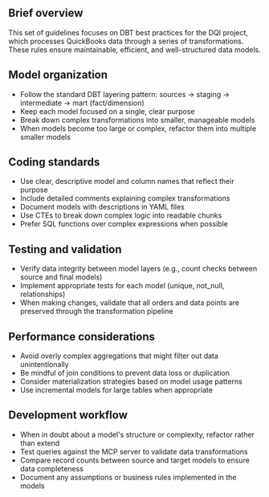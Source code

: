 ## Brief overview
This set of guidelines focuses on DBT best practices for the DQI project, which processes QuickBooks data through a series of transformations. These rules ensure maintainable, efficient, and well-structured data models.

## Model organization
- Follow the standard DBT layering pattern: sources → staging → intermediate → mart (fact/dimension)
- Keep each model focused on a single, clear purpose
- Break down complex transformations into smaller, manageable models
- When models become too large or complex, refactor them into multiple smaller models

## Coding standards
- Use clear, descriptive model and column names that reflect their purpose
- Include detailed comments explaining complex transformations
- Document models with descriptions in YAML files
- Use CTEs to break down complex logic into readable chunks
- Prefer SQL functions over complex expressions when possible

## Testing and validation
- Verify data integrity between model layers (e.g., count checks between source and final models)
- Implement appropriate tests for each model (unique, not_null, relationships)
- When making changes, validate that all orders and data points are preserved through the transformation pipeline

## Performance considerations
- Avoid overly complex aggregations that might filter out data unintentionally
- Be mindful of join conditions to prevent data loss or duplication
- Consider materialization strategies based on model usage patterns
- Use incremental models for large tables when appropriate

## Development workflow
- When in doubt about a model's structure or complexity, refactor rather than extend
- Test queries against the MCP server to validate data transformations
- Compare record counts between source and target models to ensure data completeness
- Document any assumptions or business rules implemented in the models
